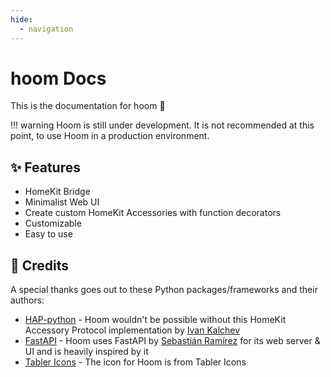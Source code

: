 ```yaml
---
hide:
  - navigation
---
```


# hoom Docs

This is the documentation for hoom 🎉

!!! warning
    Hoom is still under development. It is not recommended at this point, to use Hoom in a production environment.


## ✨ Features

- HomeKit Bridge
- Minimalist Web UI
- Create custom HomeKit Accessories with function decorators
- Customizable
- Easy to use


## 📣 Credits

A special thanks goes out to these Python packages/frameworks and their authors:

- [HAP-python](https://github.com/ikalchev/HAP-python) - Hoom wouldn't be possible without this HomeKit Accessory Protocol implementation by [Ivan Kalchev](https://github.com/ikalchev)
- [FastAPI](https://github.com/tiangolo/fastapi) - Hoom uses FastAPI by [Sebastián Ramírez](https://github.com/tiangolo) for its web server & UI and is heavily inspired by it
- [Tabler Icons](https://tabler-icons.io/) - The icon for Hoom is from Tabler Icons